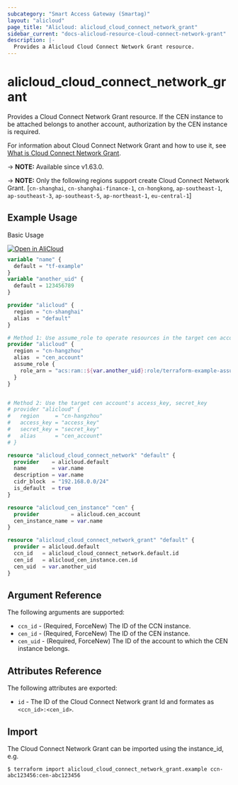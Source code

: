 ```yaml
---
subcategory: "Smart Access Gateway (Smartag)"
layout: "alicloud"
page_title: "Alicloud: alicloud_cloud_connect_network_grant"
sidebar_current: "docs-alicloud-resource-cloud-connect-network-grant"
description: |-
  Provides a Alicloud Cloud Connect Network Grant resource.
---
```


# alicloud_cloud_connect_network_grant

Provides a Cloud Connect Network Grant resource. If the CEN instance to be attached belongs to another account, authorization by the CEN instance is required.

For information about Cloud Connect Network Grant and how to use it, see [What is Cloud Connect Network Grant](https://www.alibabacloud.com/help/en/smart-access-gateway/latest/grantinstancetocbn).

-> **NOTE:** Available since v1.63.0.

-> **NOTE:** Only the following regions support create Cloud Connect Network Grant. [`cn-shanghai`, `cn-shanghai-finance-1`, `cn-hongkong`, `ap-southeast-1`, `ap-southeast-3`, `ap-southeast-5`, `ap-northeast-1`, `eu-central-1`]

## Example Usage

Basic Usage

<div style="display: block;margin-bottom: 40px;"><div class="oics-button" style="float: right;position: absolute;margin-bottom: 10px;">
  <a href="https://api.aliyun.com/terraform?resource=alicloud_cloud_connect_network_grant&exampleId=931a835b-f9e6-c6b1-0acd-c83a1f1c0a193a3d3a9a&activeTab=example&spm=docs.r.cloud_connect_network_grant.0.931a835bf9&intl_lang=EN_US" target="_blank">
    <img alt="Open in AliCloud" src="https://img.alicdn.com/imgextra/i1/O1CN01hjjqXv1uYUlY56FyX_!!6000000006049-55-tps-254-36.svg" style="max-height: 44px; max-width: 100%;">
  </a>
</div></div>

```terraform
variable "name" {
  default = "tf-example"
}
variable "another_uid" {
  default = 123456789
}

provider "alicloud" {
  region = "cn-shanghai"
  alias  = "default"
}

# Method 1: Use assume_role to operate resources in the target cen account, detail see https://registry.terraform.io/providers/aliyun/alicloud/latest/docs#assume-role
provider "alicloud" {
  region = "cn-hangzhou"
  alias  = "cen_account"
  assume_role {
    role_arn = "acs:ram::${var.another_uid}:role/terraform-example-assume-role"
  }
}


# Method 2: Use the target cen account's access_key, secret_key
# provider "alicloud" {
#   region     = "cn-hangzhou"
#   access_key = "access_key"
#   secret_key = "secret_key"
#   alias      = "cen_account"
# }

resource "alicloud_cloud_connect_network" "default" {
  provider    = alicloud.default
  name        = var.name
  description = var.name
  cidr_block  = "192.168.0.0/24"
  is_default  = true
}

resource "alicloud_cen_instance" "cen" {
  provider          = alicloud.cen_account
  cen_instance_name = var.name
}

resource "alicloud_cloud_connect_network_grant" "default" {
  provider = alicloud.default
  ccn_id   = alicloud_cloud_connect_network.default.id
  cen_id   = alicloud_cen_instance.cen.id
  cen_uid  = var.another_uid
}
```
## Argument Reference

The following arguments are supported:

* `ccn_id` - (Required, ForceNew) The ID of the CCN instance.
* `cen_id` - (Required, ForceNew) The ID of the CEN instance.
* `cen_uid` - (Required, ForceNew) The ID of the account to which the CEN instance belongs.

## Attributes Reference

The following attributes are exported:

* `id` - The ID of the Cloud Connect Network grant Id and formates as `<ccn_id>:<cen_id>`.

## Import

The Cloud Connect Network Grant can be imported using the instance_id, e.g.

```shell
$ terraform import alicloud_cloud_connect_network_grant.example ccn-abc123456:cen-abc123456
```

